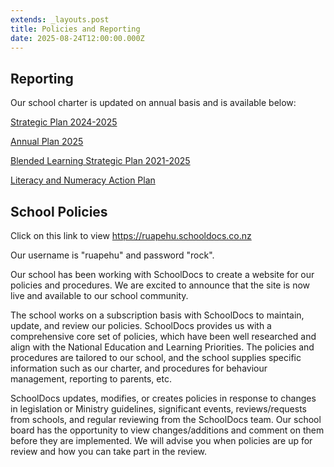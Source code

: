 ```yaml
---
extends: _layouts.post
title: Policies and Reporting
date: 2025-08-24T12:00:00.000Z
---
```

## **Reporting**

Our school charter is updated on annual basis and is available below:

[Strategic Plan 2024-2025](https://res.cloudinary.com/ruapehu-college/image/upload/v1756078990/Strategic-Plan_2024-2025_l10ldc.pdf)

[Annual Plan 2025](https://res.cloudinary.com/ruapehu-college/image/upload/v1745959574/Annual_Plan_2025_w0kwxl.pdf)

[Blended Learning Strategic Plan 2021-2025](https://res.cloudinary.com/ruapehu-college/image/upload/v1615504355/Blended_Learning_Strategic_Plan_2021-2025_kfdogr.pdf)

[Literacy and Numeracy Action Plan](https://res.cloudinary.com/ruapehu-college/image/upload/v1756078990/Literacy_and_Numeracy_Action_Plan_bfiew6.pdf)

## **School Policies**

Click on this link to view [https://ruapehu.schooldocs.co.nz ](https://ruapehu.schooldocs.co.nz)

Our username is "ruapehu" and password "rock".

Our school has been working with SchoolDocs to create a website for our policies and procedures. We are excited to announce that the site is now live and available to our school community.

The school works on a subscription basis with SchoolDocs to maintain, update, and review our policies. SchoolDocs provides us with a comprehensive core set of policies, which have been well researched and align with the National Education and Learning Priorities. The policies and procedures are tailored to our school, and the school supplies specific information such as our charter, and procedures for behaviour management, reporting to parents, etc.

SchoolDocs updates, modifies, or creates policies in response to changes in legislation or Ministry guidelines, significant events, reviews/requests from schools, and regular reviewing from the SchoolDocs team. Our school board has the opportunity to view changes/additions and comment on them before they are implemented. We will advise you when policies are up for review and how you can take part in the review.
